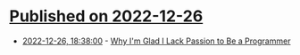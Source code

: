 # [Published on 2022-12-26](index.md)

* [2022-12-26, 18:38:00](https://news.ycombinator.com/item?id=34140405) - [Why I'm Glad I Lack Passion to Be a Programmer](https://blog.miris.design/not-a-programmer)

